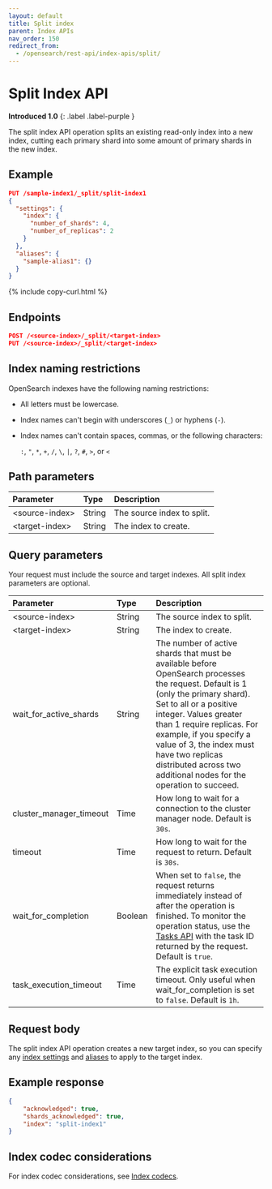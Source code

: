 ```yaml
---
layout: default
title: Split index
parent: Index APIs
nav_order: 150
redirect_from:
  - /opensearch/rest-api/index-apis/split/
---
```


# Split Index API
**Introduced 1.0**
{: .label .label-purple }

The split index API operation splits an existing read-only index into a new index, cutting each primary shard into some amount of primary shards in the new index.

## Example

```json
PUT /sample-index1/_split/split-index1
{
  "settings": {
    "index": {
      "number_of_shards": 4,
      "number_of_replicas": 2
    }
  },
  "aliases": {
    "sample-alias1": {}
  }
}
```
{% include copy-curl.html %}

## Endpoints

```json
POST /<source-index>/_split/<target-index>
PUT /<source-index>/_split/<target-index>
```

## Index naming restrictions

OpenSearch indexes have the following naming restrictions:

- All letters must be lowercase.
- Index names can't begin with underscores (`_`) or hyphens (`-`).
- Index names can't contain spaces, commas, or the following characters:

  `:`, `"`, `*`, `+`, `/`, `\`, `|`, `?`, `#`, `>`, or `<`

## Path parameters

Parameter | Type | Description
:--- | :--- | :---
&lt;source-index&gt; | String | The source index to split.
&lt;target-index&gt; | String | The index to create.

## Query parameters

Your request must include the source and target indexes. All split index parameters are optional.

Parameter | Type | Description
:--- | :--- | :---
&lt;source-index&gt; | String | The source index to split.
&lt;target-index&gt; | String | The index to create.
wait_for_active_shards | String | The number of active shards that must be available before OpenSearch processes the request. Default is 1 (only the primary shard). Set to all or a positive integer. Values greater than 1 require replicas. For example, if you specify a value of 3, the index must have two replicas distributed across two additional nodes for the operation to succeed.
cluster_manager_timeout | Time | How long to wait for a connection to the cluster manager node. Default is `30s`.
timeout | Time | How long to wait for the request to return. Default is `30s`.
wait_for_completion | Boolean | When set to `false`, the request returns immediately instead of after the operation is finished. To monitor the operation status, use the [Tasks API]({{site.url}}{{site.baseurl}}/api-reference/tasks/) with the task ID returned by the request. Default is `true`.
task_execution_timeout | Time | The explicit task execution timeout. Only useful when wait_for_completion is set to `false`. Default is `1h`.

## Request body

The split index API operation creates a new target index, so you can specify any [index settings]({{site.url}}{{site.baseurl}}/im-plugin/index-settings/) and [aliases]({{site.url}}{{site.baseurl}}/opensearch/index-alias/) to apply to the target index.

## Example response

```json
{
    "acknowledged": true,
    "shards_acknowledged": true,
    "index": "split-index1"
}
```

## Index codec considerations

For index codec considerations, see [Index codecs]({{site.url}}{{site.baseurl}}/im-plugin/index-codecs/#splits-and-shrinks).